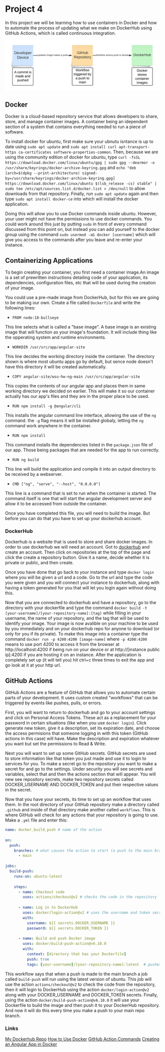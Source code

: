 # Project 4

In this project we will be learning how to use containers in Docker and how to automate the process of updating what we make on DockerHub using GitHub Actions, which is called continuous integration.

![CI-Diagram](CI-Diagram.jpeg)

## Docker

Docker is a cloud-based repository service that allows developers to share, store, and manage container images. A container being an idependent section of a system that contains everything needed to run a piece of software.

To install docker for ubuntu, first make sure your ubnutu isntance is up to date using `sudo apt update` and `sudo apt install curl apt-transport-https ca-certificates software-properties-common`. Then, because we are using the community edition of docker for ubuntu, type `curl -fsSL https://download.docker.com/linux/ubuntu/gpg | sudo gpg --dearmor -o /usr/share/keyrings/docker-archive-keyring.gpg` and `echo "deb [arch=$(dpkg --print-architecture) signed-by=/usr/share/keyrings/docker-archive-keyring.gpg] https://download.docker.com/linux/ubuntu $(lsb_release -cs) stable" | sudo tee /etc/apt/sources.list.d/docker.list > /dev/null` to allow downloads from that repository. Finally, run `sudo apt update` again and then type `sudo apt install docker-ce` into which will install the docker application.

Doing this will allow you to use Docker commands inside ubuntu. However, your user might not have the permissions to use docker commands. You could work around this just by putting `sudo` in front of every command discussed from this point on, but instead you can add yourself to the docker group using the command `sudo usermod -aG docker [username]` which will give you access to the commands after you leave and re-enter your instance.

## Containerizing Applications

To begin creating your container, you first need a container image.An image is a set of prewritten instructions detailing code of your application, its dependencies, configuration files, etc that will be used during the creation of your image.

You could use a pre-made image from DockerHub, but for this we are going to be making our own. Create a file called `Dockerfile` and write the following lines:


- `FROM node:18-bullseye`

This line selects what is called a "base image". A base image is an existing image that will function as your image's foundation. It will include thing like the opperating system and runtime environments.

- `WORKDIR /usr/src/app/angular-site`

This line decides the working directory inside the contianer. The directory shown is where most ubuntu apps go by default, but sence node doesn't have this directory it will be created automatically.

- `COPY angular-site/wsu-hw-ng-main /usr/src/app/angular-site`

This copies the contents of our angular app and places them in same working directory we decided on earlier. This will make it so our container actually has our app's files and they are in the proper place to be used.

- `RUN npm install -g @angular/cli `

This installs the angular command line interface, allowing the use of the `ng` command. the `-g` flag means it will be installed globaly, letting the `ng` command work anywhere in the container.

- `RUN npm install `

This command installs the dependencies listed in the `package.json` file of our app. Those being packages that are needed for the app to run correctly.

- `RUN ng build`

This line will build the application and compile it into an output directory to be received by a webserver.

- `CMD ["ng", "serve", "--host", "0.0.0.0"]`

This line is a command that is set to run when the container is started. The command itself is one that will start the angular development server and allow it to be accessed from outside the container.


Once you have completed this file, you will need to build the image. But before you can do that you have to set up your dockerhub account.

### DockerHub

Dockerhub is a website that is used to store and share docker images. In order to use dockerhub we will need an account. Got to [dockerhub](https://hub.docker.com/explore) and create an account. Then click on repositories at the top of the page and click the create a repository button. Give it a name, decide whether it is private or public, and then create.

Once you have done that go back to your instance and type `docker login` where you will be given a url and a code. Go to the url and type the code you were given and you will connect your instance to dockerhub, along with having a token generated for you that will let you login again without doing this.

Now that you are connected to dockerhub and have a repository, go to the directory with your dockerfile and type the command `docker build -t [your-username]/[your-repository-name]:[tag]` while filling in your username, the name of your repository, and the tag that will be used to identify your image. Your image is now avalible on your machine to be used by you immediately and on your dockerhub repo for anyone to download (or only for you if its private). To make this image into a container type the command `docker run -p 4200:4200 [image-name]` where `-p 4200:4200` means to use port 4200 to access it from the browser at http://localhost:4200 if being run on your device or at http://[instance public ip]:4200 if you are hosting it on an instance. After the application is completely set up (it will tell you) hit ctrl+c three times to exit the app and go look at it at your http url.

## GitHub Actions

GitHub Actions are a feature of GitHub that allows you to automate certain parts of your development. It uses custom created "workflows" that can be triggered by events like pushes, pulls, or errors.

First, you will want to return to dockerhub and go to your account settings and click on Personal Access Tokens. These act as a replacement for your password in certain situations (like when you use `docker login`). Click generate new token, give it a description, set its expiration date, and choose the access permisions that someone logging in with this token (GitHub actions in this case) will have. Make the description and expiration whatever you want but set the permissions to Read & Write.

Next you will want to set up some GitHub secrets. GitHub secrets are used to store information like that token you just made and use it to login to services for you. To make a secret go to the repository you want to make a secret for and go to the settings. Under security you will see secrets and variables, select that and then the actions section that will appear. You will new see repository secrets, make two repository secrets called DOCKER_USERNAME AND DOCKER_TOKEN and put their respective values in the secret.

Now that you have your secrets, its time to set up an workflow that uses them. In the root directory of your GitHub repository make a directory called `.github` and inside of that directory make another called `workflows`. This is where GitHub will check for any actions that your repository is going to use. Make a `.yml` file and enter this:

```yml
name: docker_build_push # name of the action

on:
  push:
    branches: # what causes the action to start (a push to the main branch)
      - main

jobs:
  build-push:
    runs-on: ubuntu-latest

    steps:
      - name: Checkout code
        uses: actions/checkout@v2 # checks the code in the repository

      - name: Log in to DockerHub
        uses: docker/login-action@v2 # uses the username and token secrets to login to dockerhub
        with:
          username: ${{ secrets.DOCKER_USERNAME }}
          password: ${{ secrets.DOCKER_TOKEN }}

      - name: Build and push Docker image
        uses: docker/build-push-action@v6.10.0
        with:
          context: [directory that has your Dockerfile]
          push: true
          tags: [your-username]/[your-repository-name]:latest  # pushes the image to dockerhub repository
```

This workflow says that when a push is made to the main branch a job called `build-push` will run using the latest version of ubuntu. This job will use the action `actions/checkout@v2` to check the code from the repository, then it will login to DockerHub using the action `docker/login-action@v2` along with your DOCKER_USERNAME and DOCKER_TOKEN secrets. Finally, using the action `docker/build-push-action@v6.10.0` it will use your Dockerfile to build the image and then push it to your DockerHub repository. And now it will do this every time you make a push to your main repo branch.

### Links

[My Dockerhub Repo](https://hub.docker.com/r/recycleddirt/francis-ceg3120)
[How to Use Docker](https://www.cherryservers.com/blog/install-docker-ubuntu)
[GitHub Action Commands](https://docs.docker.com/build/ci/github-actions/)
[Creating an Angular App in Docker](https://dev.to/rodrigokamada/creating-and-running-an-angular-application-in-a-docker-container-40mk)
